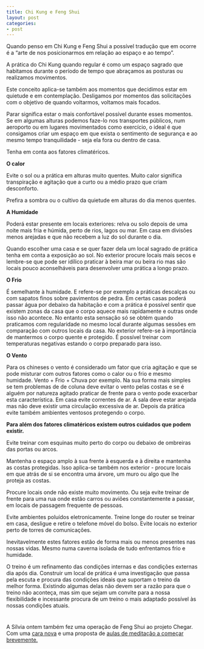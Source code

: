 ```yaml
---
title: Chi Kung e Feng Shui
layout: post
categories:
- post
---
```

Quando penso em Chi Kung e Feng Shui a possível tradução que em ocorre é a “arte de nos posicionarmos em relação ao espaço e ao tempo”. 

A prática do Chi Kung quando regular é como um espaço sagrado que habitamos durante o período de tempo que abraçamos as posturas ou realizamos movimentos. 

Este conceito aplica-se também aos momentos que decidimos estar em quietude e em contemplação. Desligamos por momentos das solicitações com o objetivo de quando voltarmos, voltamos mais focados.

Parar significa estar o mais confortável possível durante esses momentos. Se em algumas alturas podemos faze-lo nos transportes públicos, num aeroporto ou em lugares movimentados como exercício, o ideal é que consigamos criar um espaço em que exista o sentimento de segurança e ao mesmo tempo tranquilidade - seja ela fora ou dentro de casa. 

Tenha em conta aos fatores climatéricos. 

**O calor** 

Evite o sol ou a prática em alturas muito quentes. Muito calor significa transpiração e agitação que a curto ou a médio prazo que criam desconforto. 

Prefira a sombra ou o cultivo da quietude em alturas do dia menos quentes. 

**A Humidade** 

Poderá estar presente em locais exteriores: relva ou solo depois de uma noite mais fria e húmida, perto de rios, lagos ou mar. Em casa em divisões menos arejadas e que não recebem a luz do sol durante o dia.

Quando escolher uma casa e se quer fazer dela um local sagrado de prática tenha em conta a exposição ao sol. No exterior procure locais mais secos e lembre-se que pode ser idílico praticar à beira mar ou beira rio mas são locais pouco aconselháveis para desenvolver uma prática a longo prazo. 

**O Frio**

É semelhante à humidade. E refere-se por exemplo a práticas descalças ou com sapatos finos sobre pavimentos de pedra. Em certas casas poderá passar água por debaixo da habitação e com a prática é possível sentir que existem zonas da casa que o corpo aquece mais rapidamente e outras onde isso não acontece. No entanto esta sensação só se obtém quando praticamos com regularidade no mesmo local durante algumas sessões em comparação com outros locais da casa. No exterior refere-se à importância de mantermos o corpo quente e protegido. É possível treinar com temperaturas negativas estando o corpo preparado para isso. 

**O Vento**

Para os chineses o vento é considerado um fator que cria agitação e que se pode misturar com outros fatores como o calor ou o frio e mesmo humidade. Vento + Frio + Chuva por exemplo. Na sua forma mais simples se tem problemas de de coluna deve evitar o vento pelas costas e se é alguém por natureza agitado praticar de frente para o vento pode exacerbar esta característica. Em casa evite correntes de ar. A sala deve estar arejada mas não deve existir uma circulação excessiva de ar. Depois da prática evite também ambientes ventosos protegendo o corpo.

**Para além dos fatores climatéricos existem outros cuidados que podem existir.**

Evite treinar com esquinas muito perto do corpo ou debaixo de ombreiras das portas ou arcos. 

Mantenha o espaço amplo à sua frente à esquerda e à direita e mantenha as costas protegidas. Isso aplica-se também nos exterior - procure locais em que atrás de si se encontra uma árvore, um muro ou algo que lhe proteja as costas.

Procure locais onde não existe muito movimento. Ou seja evite treinar de frente para uma rua onde estão carros ou aviões constantemente a passar, em locais de passagem frequente de pessoas.

Evite ambientes poluídos eletronicamente. Treine longe do router se treinar em casa, desligue e retire o telefone móvel do bolso. Evite locais no exterior perto de torres de comunicações. 

Inevitavelmente estes fatores estão de forma mais ou menos presentes nas nossas vidas. Mesmo numa caverna isolada de tudo enfrentamos frio e humidade. 

O treino é um refinamento das condições internas e das condições externas dia após dia. Construir um local de prática é uma investigação que passa pela escuta e procura das condições ideais que suportam o treino da melhor forma. Existindo algumas delas não devem ser a razão para que o treino não aconteça, mas sim que sejam um convite para a nossa flexibilidade e incessante procura de um treino o mais adaptado possível às nossas condições atuais. 

#

A Sílvia ontem também fez uma operação de Feng Shui ao projeto Chegar. Com uma [cara nova](http://chegar.org) e uma proposta de [aulas de meditação a começar brevemente.](http://chegar.org/wp-content/uploads/2013/09/Curso-Medita%C3%A7%C3%A3o.pdf)

